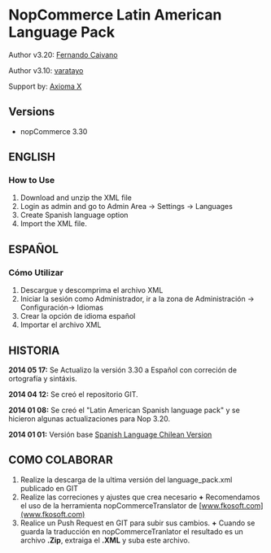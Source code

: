 # NopCommerce Latin American Language Pack

Author v3.20: [Fernando Caivano](http://www.nopcommerce.com/profile.aspx?userid=78345)

Author v3.10: [varatayo](http://www.nopcommerce.com/profile.aspx?userid=85808)

Support by:
[Axioma X](http://www.AxiomaX.co/)



## Versions
- nopCommerce 3.30

## ENGLISH

### How to Use
1. Download and unzip the XML file
2. Login as admin and go to Admin Area -> Settings -> Languages
3. Create Spanish language option
4. Import the XML file.


## ESPAÑOL

### Cómo Utilizar
1. Descargue y descomprima el archivo XML
2. Iniciar la sesión como Administrador, ir a la zona de Administración -> Configuración-> Idiomas
3. Crear la opción de idioma español
4. Importar el archivo XML


## HISTORIA
**2014 05 17:** Se Actualizo la versión 3.30 a Español con correción de ortografía y sintáxis.

**2014 04 12:** Se creó el repositorio GIT.

**2014 01 08:** Se creó el "Latin American Spanish language pack" y se hicieron algunas actualizaciones para Nop 3.20.

**2014 01 01:** Versión base [Spanish Language Chilean Version](http://www.nopcommerce.com/p/1121/spanish-language-latam-cl-style.aspx)

## COMO COLABORAR ##
1. Realize la descarga de la ultima versión del language_pack.xml publicado en GIT
2. Realize las correciones y ajustes que crea necesario
**+** Recomendamos el uso de la herramienta nopCommerceTranslator de [www.fkosoft.com](www.fkosoft.com)
3. Realice un Push Request en GIT para subir sus cambios.
**+** Cuando se guarda la traducción en nopCommerceTranlator el resultado es un archivo **.Zip**, extraiga el **.XML** y suba este archivo. 